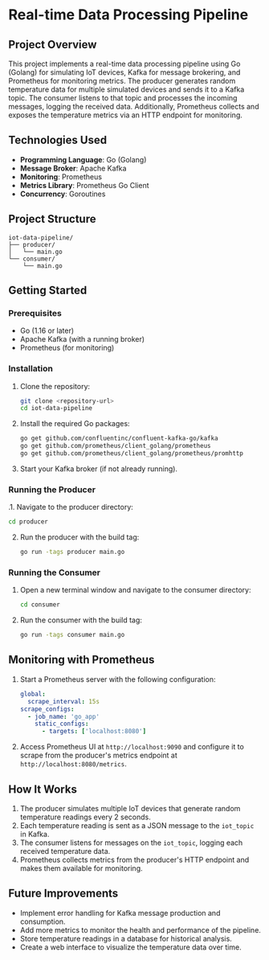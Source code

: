 # Real-time Data Processing Pipeline

## Project Overview
This project implements a real-time data processing pipeline using Go (Golang) for simulating IoT devices, Kafka for message brokering, and Prometheus for monitoring metrics. 
The producer generates random temperature data for multiple simulated devices and sends it to a Kafka topic.
The consumer listens to that topic and processes the incoming messages, logging the received data.
Additionally, Prometheus collects and exposes the temperature metrics via an HTTP endpoint for monitoring.

## Technologies Used
- **Programming Language**: Go (Golang)
- **Message Broker**: Apache Kafka
- **Monitoring**: Prometheus
- **Metrics Library**: Prometheus Go Client
- **Concurrency**: Goroutines

## Project Structure
```plaintext
iot-data-pipeline/
├── producer/
│   └── main.go
└── consumer/
    └── main.go
```

## Getting Started

### Prerequisites
- Go (1.16 or later)
- Apache Kafka (with a running broker)
- Prometheus (for monitoring)

### Installation
1. Clone the repository:
   ```bash
   git clone <repository-url>
   cd iot-data-pipeline
   ```

2. Install the required Go packages:
   ```bash
   go get github.com/confluentinc/confluent-kafka-go/kafka
   go get github.com/prometheus/client_golang/prometheus
   go get github.com/prometheus/client_golang/prometheus/promhttp
   ```

3. Start your Kafka broker (if not already running).

### Running the Producer
.1. Navigate to the producer directory:
   ```bash
   cd producer
   ```

2. Run the producer with the build tag:
   ```bash
   go run -tags producer main.go
   ```

### Running the Consumer
1. Open a new terminal window and navigate to the consumer directory:
   ```bash
   cd consumer
   ```

2. Run the consumer with the build tag:
   ```bash
   go run -tags consumer main.go
   ```

## Monitoring with Prometheus
1. Start a Prometheus server with the following configuration:
   ```yaml
   global:
     scrape_interval: 15s
   scrape_configs:
     - job_name: 'go_app'
       static_configs:
         - targets: ['localhost:8080']
   ```

2. Access Prometheus UI at `http://localhost:9090` and configure it to scrape from the producer's metrics endpoint at `http://localhost:8080/metrics`.

## How It Works
1. The producer simulates multiple IoT devices that generate random temperature readings every 2 seconds.
2. Each temperature reading is sent as a JSON message to the `iot_topic` in Kafka.
3. The consumer listens for messages on the `iot_topic`, logging each received temperature data.
4. Prometheus collects metrics from the producer's HTTP endpoint and makes them available for monitoring.

## Future Improvements
- Implement error handling for Kafka message production and consumption.
- Add more metrics to monitor the health and performance of the pipeline.
- Store temperature readings in a database for historical analysis.
- Create a web interface to visualize the temperature data over time.

